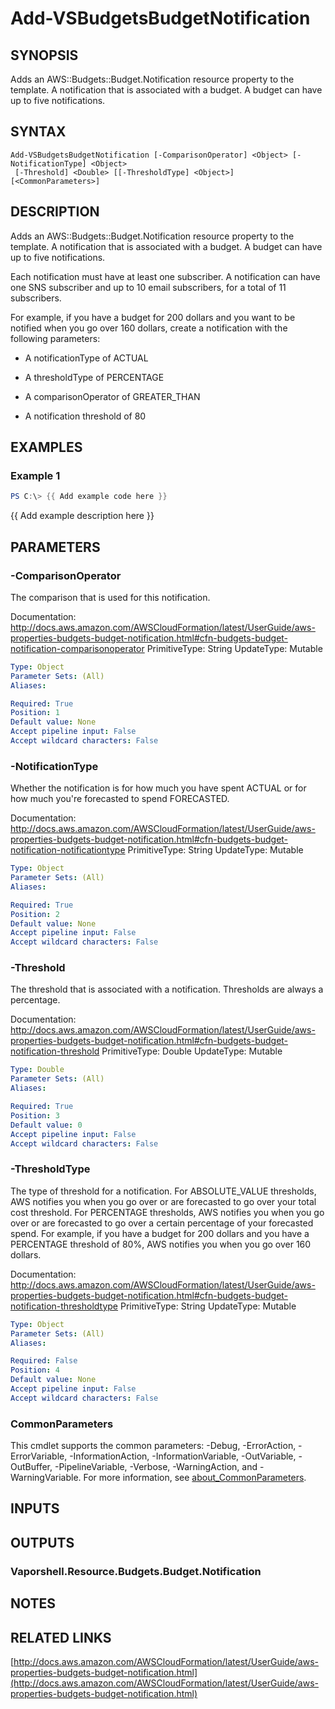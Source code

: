 # Add-VSBudgetsBudgetNotification

## SYNOPSIS
Adds an AWS::Budgets::Budget.Notification resource property to the template.
A notification that is associated with a budget.
A budget can have up to five notifications.

## SYNTAX

```
Add-VSBudgetsBudgetNotification [-ComparisonOperator] <Object> [-NotificationType] <Object>
 [-Threshold] <Double> [[-ThresholdType] <Object>] [<CommonParameters>]
```

## DESCRIPTION
Adds an AWS::Budgets::Budget.Notification resource property to the template.
A notification that is associated with a budget.
A budget can have up to five notifications.

Each notification must have at least one subscriber.
A notification can have one SNS subscriber and up to 10 email subscribers, for a total of 11 subscribers.

For example, if you have a budget for 200 dollars and you want to be notified when you go over 160 dollars, create a notification with the following parameters:

+ A notificationType of ACTUAL

+ A thresholdType of PERCENTAGE

+ A comparisonOperator of GREATER_THAN

+ A notification threshold of 80

## EXAMPLES

### Example 1
```powershell
PS C:\> {{ Add example code here }}
```

{{ Add example description here }}

## PARAMETERS

### -ComparisonOperator
The comparison that is used for this notification.

Documentation: http://docs.aws.amazon.com/AWSCloudFormation/latest/UserGuide/aws-properties-budgets-budget-notification.html#cfn-budgets-budget-notification-comparisonoperator
PrimitiveType: String
UpdateType: Mutable

```yaml
Type: Object
Parameter Sets: (All)
Aliases:

Required: True
Position: 1
Default value: None
Accept pipeline input: False
Accept wildcard characters: False
```

### -NotificationType
Whether the notification is for how much you have spent ACTUAL or for how much you're forecasted to spend FORECASTED.

Documentation: http://docs.aws.amazon.com/AWSCloudFormation/latest/UserGuide/aws-properties-budgets-budget-notification.html#cfn-budgets-budget-notification-notificationtype
PrimitiveType: String
UpdateType: Mutable

```yaml
Type: Object
Parameter Sets: (All)
Aliases:

Required: True
Position: 2
Default value: None
Accept pipeline input: False
Accept wildcard characters: False
```

### -Threshold
The threshold that is associated with a notification.
Thresholds are always a percentage.

Documentation: http://docs.aws.amazon.com/AWSCloudFormation/latest/UserGuide/aws-properties-budgets-budget-notification.html#cfn-budgets-budget-notification-threshold
PrimitiveType: Double
UpdateType: Mutable

```yaml
Type: Double
Parameter Sets: (All)
Aliases:

Required: True
Position: 3
Default value: 0
Accept pipeline input: False
Accept wildcard characters: False
```

### -ThresholdType
The type of threshold for a notification.
For ABSOLUTE_VALUE thresholds, AWS notifies you when you go over or are forecasted to go over your total cost threshold.
For PERCENTAGE thresholds, AWS notifies you when you go over or are forecasted to go over a certain percentage of your forecasted spend.
For example, if you have a budget for 200 dollars and you have a PERCENTAGE threshold of 80%, AWS notifies you when you go over 160 dollars.

Documentation: http://docs.aws.amazon.com/AWSCloudFormation/latest/UserGuide/aws-properties-budgets-budget-notification.html#cfn-budgets-budget-notification-thresholdtype
PrimitiveType: String
UpdateType: Mutable

```yaml
Type: Object
Parameter Sets: (All)
Aliases:

Required: False
Position: 4
Default value: None
Accept pipeline input: False
Accept wildcard characters: False
```

### CommonParameters
This cmdlet supports the common parameters: -Debug, -ErrorAction, -ErrorVariable, -InformationAction, -InformationVariable, -OutVariable, -OutBuffer, -PipelineVariable, -Verbose, -WarningAction, and -WarningVariable. For more information, see [about_CommonParameters](http://go.microsoft.com/fwlink/?LinkID=113216).

## INPUTS

## OUTPUTS

### Vaporshell.Resource.Budgets.Budget.Notification
## NOTES

## RELATED LINKS

[http://docs.aws.amazon.com/AWSCloudFormation/latest/UserGuide/aws-properties-budgets-budget-notification.html](http://docs.aws.amazon.com/AWSCloudFormation/latest/UserGuide/aws-properties-budgets-budget-notification.html)

